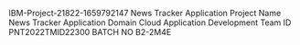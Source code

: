 
IBM-Project-21822-1659792147
News Tracker Application
Project Name	News Tracker Application
Domain	Cloud Application Development
Team ID	PNT2022TMID22300
BATCH NO	B2-2M4E
